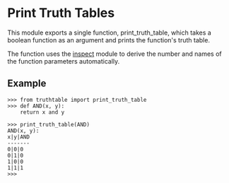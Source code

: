 # Print Truth Tables

This module exports a single function, print_truth_table,
which takes a boolean function as an argument and prints
the function's truth table.

The function uses the
[inspect](https://docs.python.org/3/library/inspect.html)
module to derive the number and names of the function parameters
automatically.

## Example

```python3
>>> from truthtable import print_truth_table
>>> def AND(x, y):
	return x and y

>>> print_truth_table(AND)
AND(x, y):
x|y|AND
-------
0|0|0
0|1|0
1|0|0
1|1|1
>>> 
```
